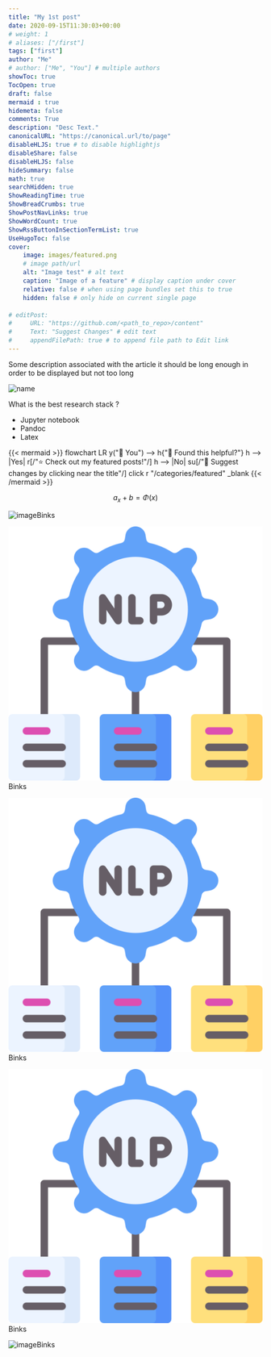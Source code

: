 ```yaml
---
title: "My 1st post"
date: 2020-09-15T11:30:03+00:00
# weight: 1
# aliases: ["/first"]
tags: ["first"]
author: "Me"
# author: ["Me", "You"] # multiple authors
showToc: true
TocOpen: true
draft: false
mermaid : true
hidemeta: false
comments: True
description: "Desc Text."
canonicalURL: "https://canonical.url/to/page"
disableHLJS: true # to disable highlightjs
disableShare: false
disableHLJS: false
hideSummary: false
math: true
searchHidden: true
ShowReadingTime: true
ShowBreadCrumbs: true
ShowPostNavLinks: true
ShowWordCount: true
ShowRssButtonInSectionTermList: true
UseHugoToc: false
cover:
    image: images/featured.png 
    # image path/url
    alt: "Image test" # alt text
    caption: "Image of a feature" # display caption under cover
    relative: false # when using page bundles set this to true
    hidden: false # only hide on current single page
    
# editPost:
#     URL: "https://github.com/<path_to_repo>/content"
#     Text: "Suggest Changes" # edit text
#     appendFilePath: true # to append file path to Edit link
---
```


Some description associated with the article it should be long enough in order to be displayed but not too long 







![name](../images/featured.png#center)

 What is the best research stack ?

- Jupyter notebook
- Pandoc
- Latex



{{< mermaid >}}
flowchart LR
    y("👫 You") --> h{"🤝 Found this helpful?"}
    h --> |Yes| r[/"⭐ Check out my featured posts!"/]
    h --> |No| su[/"📝 Suggest changes by clicking near the title"/]
    click r "/categories/featured" _blank
{{< /mermaid >}}



$$ a_{x} +  b  = \Phi(x) $$ 

![image](https://i.ibb.co/K0HVPBd/paper-mod-profilemode.png)Binks


![image](images/featured.png)Binks


![image](data/images/featured.png)Binks

![image](images/featured.png)Binks


![image](assets/images/featured.png)Binks